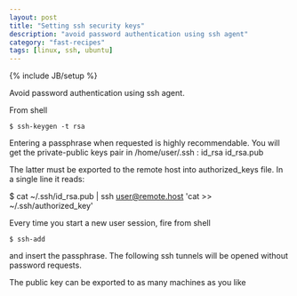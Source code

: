 ```yaml
---
layout: post
title: "Setting ssh security keys"
description: "avoid password authentication using ssh agent"
category: "fast-recipes"
tags: [linux, ssh, ubuntu]
---
```

{% include JB/setup %}

Avoid password authentication using ssh agent.

From shell

    $ ssh-keygen -t rsa

Entering a passphrase when requested is highly recommendable. You will get the private-public keys pair in /home/user/.ssh :
id_rsa
id_rsa.pub

The latter must be exported to the remote host into authorized_keys file. In a single line it reads:
 
   $ cat ~/.ssh/id_rsa.pub | ssh user@remote.host 'cat >> ~/.ssh/authorized_key'

Every time you start a new user session, fire from shell

    $ ssh-add

and insert the passphrase. The following ssh tunnels will be opened without password requests.

The public key can be exported to as many machines as you like
